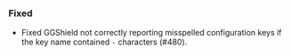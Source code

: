 ### Fixed

- Fixed GGShield not correctly reporting misspelled configuration keys if the key name contained `-` characters (#480).
